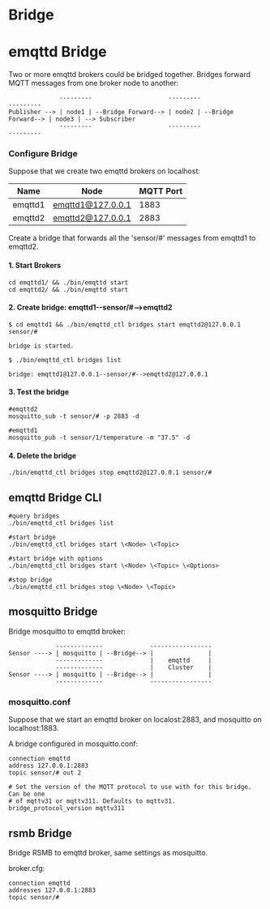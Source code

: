 # Bridge

# emqttd Bridge

Two or more emqttd brokers could be bridged together. Bridges forward MQTT messages from one broker node to another:

                  ---------                     ---------                     ---------
    Publisher --> | node1 | --Bridge Forward--> | node2 | --Bridge Forward--> | node3 | --> Subscriber
                  ---------                     ---------                     ---------

### Configure Bridge

Suppose that we create two emqttd brokers on localhost:

| Name    | Node              | MQTT Port |
| ------- | ----------------- | --------- |
| emqttd1 | emqttd1@127.0.0.1 | 1883      |
| emqttd2 | emqttd2@127.0.0.1 | 2883      |

Create a bridge that forwards all the 'sensor/#' messages from emqttd1 to emqttd2.

#### 1\. Start Brokers

    cd emqttd1/ && ./bin/emqttd start
    cd emqttd2/ && ./bin/emqttd start

#### 2\. Create bridge: emqttd1--sensor/#-->emqttd2

    $ cd emqttd1 && ./bin/emqttd_ctl bridges start emqttd2@127.0.0.1 sensor/#

    bridge is started.

    $ ./bin/emqttd_ctl bridges list

    bridge: emqttd1@127.0.0.1--sensor/#-->emqttd2@127.0.0.1

#### 3\. Test the bridge

    #emqttd2
    mosquitto_sub -t sensor/# -p 2883 -d

    #emqttd1
    mosquitto_pub -t sensor/1/temperature -m "37.5" -d

#### 4\. Delete the bridge

    ./bin/emqttd_ctl bridges stop emqttd2@127.0.0.1 sensor/#

## emqttd Bridge CLI

    #query bridges
    ./bin/emqttd_ctl bridges list

    #start bridge
    ./bin/emqttd_ctl bridges start \<Node> \<Topic>

    #start bridge with options
    ./bin/emqttd_ctl bridges start \<Node> \<Topic> \<Options>

    #stop bridge
    ./bin/emqttd_ctl bridges stop \<Node> \<Topic>

## mosquitto Bridge

Bridge mosquitto to emqttd broker:

                 -------------             -----------------
    Sensor ----> | mosquitto | --Bridge--> |               |
                 -------------             |    emqttd     |
                 -------------             |    Cluster    |
    Sensor ----> | mosquitto | --Bridge--> |               |
                 -------------             -----------------

### mosquitto.conf

Suppose that we start an emqttd broker on localost:2883, and mosquitto on localhost:1883.

A bridge configured in mosquitto.conf:

    connection emqttd
    address 127.0.0.1:2883
    topic sensor/# out 2

    # Set the version of the MQTT protocol to use with for this bridge. Can be one
    # of mqttv31 or mqttv311. Defaults to mqttv31.
    bridge_protocol_version mqttv311

## rsmb Bridge

Bridge RSMB to emqttd broker, same settings as mosquitto.

broker.cfg:

    connection emqttd
    addresses 127.0.0.1:2883
    topic sensor/#
